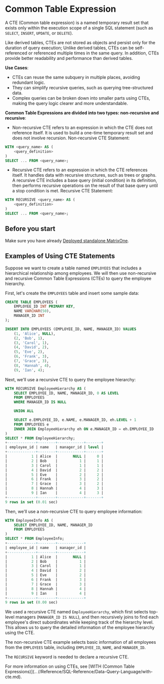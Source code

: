# Common Table Expression

A CTE (Common table expression) is a named temporary result set that exists only within the execution scope of a single SQL statement (such as `SELECT`, `INSERT`, `UPDATE`, or `DELETE`).

Like derived tables, CTEs are not stored as objects and persist only for the duration of query execution; Unlike derived tables, CTEs can be self-referenced or referenced multiple times in the same query. In addition, CTEs provide better readability and performance than derived tables.

**Use Cases**:

- CTEs can reuse the same subquery in multiple places, avoiding redundant logic.
- They can simplify recursive queries, such as querying tree-structured data.
- Complex queries can be broken down into smaller parts using CTEs, making the query logic clearer and more understandable.

**Common Table Expressions are divided into two types: non-recursive and recursive**:

- Non-recursive CTE refers to an expression in which the CTE does not reference itself. It is used to build a one-time temporary result set and does not involve recursion. Non-recursive CTE Statement:

```sql
WITH <query_name> AS (
    <query_definition>
)
SELECT ... FROM <query_name>;
```

- Recursive CTE refers to an expression in which the CTE references itself. It handles data with recursive structures, such as trees or graphs. A recursive CTE includes a base query (initial condition) in its definition, then performs recursive operations on the result of that base query until a stop condition is met. Recursive CTE Statement:

```sql
WITH RECURSIVE <query_name> AS (
    <query_definition>
)
SELECT ... FROM <query_name>;
```

## Before you start

Make sure you have already [Deployed standalone MatrixOne](../../Get-Started/install-standalone-matrixone.md).

## Examples of Using CTE Statements

Suppose we want to create a table named `EMPLOYEES` that includes a hierarchical relationship among employees. We will then use non-recursive and recursive Common Table Expressions (CTEs) to query the employee hierarchy.

First, let's create the `EMPLOYEES` table and insert some sample data:

```sql
CREATE TABLE EMPLOYEES (
    EMPLOYEE_ID INT PRIMARY KEY,
    NAME VARCHAR(50),
    MANAGER_ID INT
);

INSERT INTO EMPLOYEES (EMPLOYEE_ID, NAME, MANAGER_ID) VALUES
    (1, 'Alice', NULL),
    (2, 'Bob', 1),
    (3, 'Carol', 1),
    (4, 'David', 2),
    (5, 'Eve', 2),
    (6, 'Frank', 3),
    (7, 'Grace', 3),
    (8, 'Hannah', 4),
    (9, 'Ian', 4);
```

Next, we'll use a recursive CTE to query the employee hierarchy:

```sql
WITH RECURSIVE EmployeeHierarchy AS (
    SELECT EMPLOYEE_ID, NAME, MANAGER_ID, 0 AS LEVEL
    FROM EMPLOYEES
    WHERE MANAGER_ID IS NULL

    UNION ALL

    SELECT e.EMPLOYEE_ID, e.NAME, e.MANAGER_ID, eh.LEVEL + 1
    FROM EMPLOYEES e
    INNER JOIN EmployeeHierarchy eh ON e.MANAGER_ID = eh.EMPLOYEE_ID
)
SELECT * FROM EmployeeHierarchy;
+-------------+--------+------------+-------+
| employee_id | name   | manager_id | level |
+-------------+--------+------------+-------+
|           1 | Alice  |       NULL |     0 |
|           2 | Bob    |          1 |     1 |
|           3 | Carol  |          1 |     1 |
|           4 | David  |          2 |     2 |
|           5 | Eve    |          2 |     2 |
|           6 | Frank  |          3 |     2 |
|           7 | Grace  |          3 |     2 |
|           8 | Hannah |          4 |     3 |
|           9 | Ian    |          4 |     3 |
+-------------+--------+------------+-------+
9 rows in set (0.01 sec)
```

Then, we'll use a non-recursive CTE to query employee information:

```sql
WITH EmployeeInfo AS (
    SELECT EMPLOYEE_ID, NAME, MANAGER_ID
    FROM EMPLOYEES
)
SELECT * FROM EmployeeInfo;
+-------------+--------+------------+
| employee_id | name   | manager_id |
+-------------+--------+------------+
|           1 | Alice  |       NULL |
|           2 | Bob    |          1 |
|           3 | Carol  |          1 |
|           4 | David  |          2 |
|           5 | Eve    |          2 |
|           6 | Frank  |          3 |
|           7 | Grace  |          3 |
|           8 | Hannah |          4 |
|           9 | Ian    |          4 |
+-------------+--------+------------+
9 rows in set (0.00 sec)
```

We used a recursive CTE named `EmployeeHierarchy`, which first selects top-level managers (`MANAGER_ID IS NULL`), and then recursively joins to find each employee's direct subordinates while keeping track of the hierarchy level. This allows us to query the detailed information of the employee hierarchy using the CTE.

The non-recursive CTE example selects basic information of all employees from the `EMPLOYEES` table, including `EMPLOYEE_ID`, `NAME`, and `MANAGER_ID`.

The `RECURSIVE` keyword is needed to declare a recursive CTE.

For more information on using CTEs, see [WITH (Common Table Expressions)](.. //Reference/SQL-Reference/Data-Query-Language/with-cte.md).
